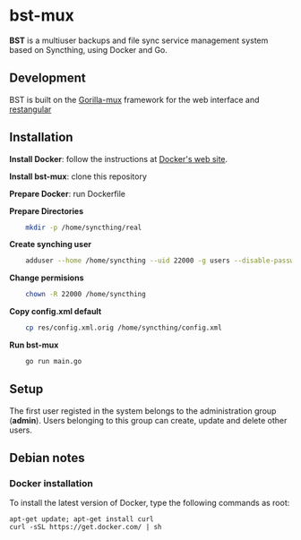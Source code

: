 # bst-mux

**BST** is a multiuser backups and file sync service management system based on Syncthing, using Docker and Go.

## Development
BST is built on the [Gorilla-mux](http://www.gorillatoolkit.org/pkg/mux) framework for the web interface and [restangular](https://github.com/mgonto/restangular)

## Installation
__Install Docker__: follow the instructions at [Docker's web site](https://docs.docker.com/installation/).

__Install bst-mux__: clone this repository

__Prepare Docker__: run Dockerfile

__Prepare Directories__
```sh
	mkdir -p /home/syncthing/real
```

__Create synching user__
```sh
	adduser --home /home/syncthing --uid 22000 -g users --disable-password syncthing
```

__Change permisions__
```sh
	chown -R 22000 /home/syncthing
```

__Copy config.xml default__
```sh
	cp res/config.xml.orig /home/syncthing/config.xml
```

__Run bst-mux__
```sh
	go run main.go
```

## Setup

  The first user registed in the system belongs to the administration group (**admin**). Users belonging to this group can create, update and delete other users.

## Debian notes

### Docker installation
To install the latest version of Docker, type the following commands as root:
```
apt-get update; apt-get install curl
curl -sSL https://get.docker.com/ | sh
```